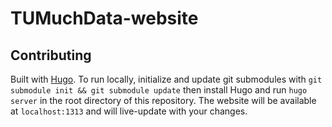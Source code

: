 # TUMuchData-website


## Contributing

Built with [Hugo](https://gohugo.io/). To run locally, initialize and update git submodules with `git submodule init && git submodule update` then install Hugo and run `hugo server` in the root directory of this repository. The website will be available at `localhost:1313` and will live-update with your changes.

